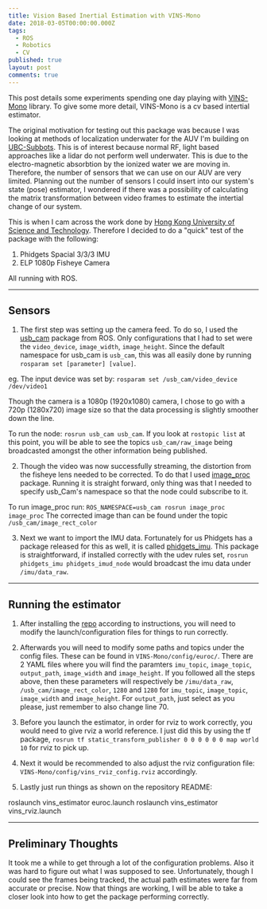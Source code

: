 ```yaml
---
title: Vision Based Inertial Estimation with VINS-Mono
date: 2018-03-05T00:00:00.000Z
tags:
  - ROS
  - Robotics
  - CV
published: true
layout: post
comments: true
---
```

This post details some experiments spending one day playing with [VINS-Mono](https://github.com/HKUST-Aerial-Robotics/VINS-Mono) library. To give some more detail, VINS-Mono is a cv based intertial estimator. 

The original motivation for testing out this package was because I was looking at methods of localization underwater for the AUV I'm building on [UBC-Subbots](subbots.ca). This is of interest because normal RF, light based approaches like a lidar do not perform well underwater. This is due to the electro-magnetic absorbtion by the ionized water we are moving in. Therefore, the number of sensors that we can use on our AUV are very limited. Planning out the number of sensors I could insert into our system's state (pose) estimator, I wondered if there was a possibility of calculating the matrix transformation between video frames to estimate the intertial change of our system. 

This is when I cam across the work done by [Hong Kong University of Science and Technology](https://github.com/HKUST-Aerial-Robotics/). Therefore I decided to do a "quick" test of the package with the following: 
1. Phidgets Spacial 3/3/3 IMU 
2. ELP 1080p Fisheye Camera 

All running with ROS.

--- 
## Sensors 

1. The first step was setting up the camera feed. To do so, I used the [usb_cam](http://wiki.ros.org/usb_cam) package from ROS. Only configurations that I had to set were the `video_device`, `image_width`, `image_height`. Since the default namespace for usb_cam is `usb_cam`, this was all easily done by running `rosparam set [parameter] [value]`. 
 
eg. The input device was set by: `rosparam set /usb_cam/video_device /dev/video1`

Though the camera is a 1080p (1920x1080) camera, I chose to go with a 720p (1280x720) image size so that the data processing is slightly smoother down the line.

To run the node: `rosrun usb_cam usb_cam`. If you look at `rostopic list` at this point, you will be able to see the topics `usb_cam/raw_image` being broadcasted amongst the other information being published.

2. Though the video was now successfully streaming, the distortion from the fisheye lens needed to be corrected. To do that I used [image_proc](http://wiki.ros.org/image_proc) package. Running it is straight forward, only thing was that I needed to specify usb_Cam's namespace so that the node could subscribe to it. 

To run image_proc run: `ROS_NAMESPACE=usb_cam rosrun image_proc image_proc`
The corrected image than can be found under the topic `/usb_cam/image_rect_color` 

3. Next we want to import the IMU data. Fortunately for us Phidgets has a package released for this as well, it is called [phidgets_imu](http://wiki.ros.org/phidgets_imu). This package is straightforward, if installed correctly with the udev rules set, `rosrun phidgets_imu phidgets_imud_node` would broadcast the imu data under `/imu/data_raw`.


--- 
## Running the estimator

1. After installing the [repo](https://github.com/HKUST-Aerial-Robotics/VINS-Mono) according to instructions, you will need to modify the launch/configuration files for things to run correctly. 

2. Afterwards you will need to modify some paths and topics under the config files. These can be found in `VINS-Mono/config/euroc/`. There are 2 YAML files where you will find the paramters `imu_topic`, `image_topic`, `output_path`, `image_width` and `image_height`. If you followed all the steps above, then these parameters will respectively be `/imu/data_raw`, `/usb_cam/image_rect_color`, `1280` and `1280` for `imu_topic`, `image_topic`, `image_width` and `image_height`. For `output_path`, just select as you please, just remember to also change line 70. 

3. Before you launch the estimator, in order for rviz to work correctly, you would need to give rviz a world reference. I just did this by using the tf package, `rosrun tf static_transform_publisher 0 0 0 0 0 0 map world 10` for rviz to pick up.

3. Next it would be recommended to also adjust the rviz configuration file: `VINS-Mono/config/vins_rviz_config.rviz` accordingly. 

4. Lastly just run things as shown on the repository README: 
> 
roslaunch vins_estimator euroc.launch 
roslaunch vins_estimator vins_rviz.launch 
> 

--- 

## Preliminary Thoughts

It took me a while to get through a lot of the configuration problems. Also it was hard to figure out what I was supposed to see. Unfortunately, though I could see the frames being tracked, the actual path estimates were far from accurate or precise. Now that things are working, I will be able to take a closer look into how to get the package performing correctly. 






